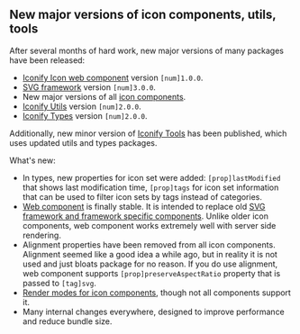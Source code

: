 ## New major versions of icon components, utils, tools

After several months of hard work, new major versions of many packages have been released:

-   [Iconify Icon web component](/docs/iconify-icon/) version `[num]1.0.0`.
-   [SVG framework](/docs/icon-components/svg-framework/) version `[num]3.0.0`.
-   New major versions of all [icon components](/docs/icon-components/).
-   [Iconify Utils](/docs/tools/utils/) version `[num]2.0.0`.
-   [Iconify Types](/docs/types/) version `[num]2.0.0`.

Additionally, new minor version of [Iconify Tools](/docs/tools/tools2/) has been published, which uses updated utils and types packages.

What's new:

-   In types, new properties for icon set were added: `[prop]lastModified` that shows last modification time, `[prop]tags` for icon set information that can be used to filter icon sets by tags instead of categories.
-   [Web component](/docs/iconify-icon/) is finally stable. It is intended to replace old [SVG framework and framework specific components](/docs/icon-components/). Unlike older icon components, web component works extremely well with server side rendering.
-   Alignment properties have been removed from all icon components. Alignment seemed like a good idea a while ago, but in reality it is not used and just bloats package for no reason. If you do use alignment, web component supports `[prop]preserveAspectRatio` property that is passed to `[tag]svg`.
-   [Render modes for icon components](/docs/iconify-icon/modes.html), though not all components support it.
-   Many internal changes everywhere, designed to improve performance and reduce bundle size.
